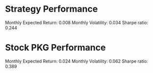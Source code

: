 # Strategy Performance
Monthly Expected Return: 0.008
Monthly Volatility: 0.034
Sharpe ratio: 0.244
# Stock PKG Performance
Monthly Expected Return: 0.024
Monthly Volatility: 0.062
Sharpe ratio: 0.389
